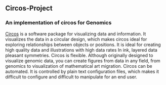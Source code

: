 ## Circos-Project
### An implementation of circos for Genomics

[Circos](http://www.circos.ca) is a software package for visualizing data and information. It visualizes the data in a circular design, which makes circos ideal for exploring relationships between objects or positions. It is ideal for creating high quality data and illustrations with high data rates In ink, layered data pleasant symmetries. Circos is flexible. Although originally designed to visualize genomic data, you can create figures from data in any field, from genomics to visualization of mathematical art migration. Circos can be automated. It is controlled by plain text configuration files, which makes it difficult to configure and difficult to manipulate for an end user.